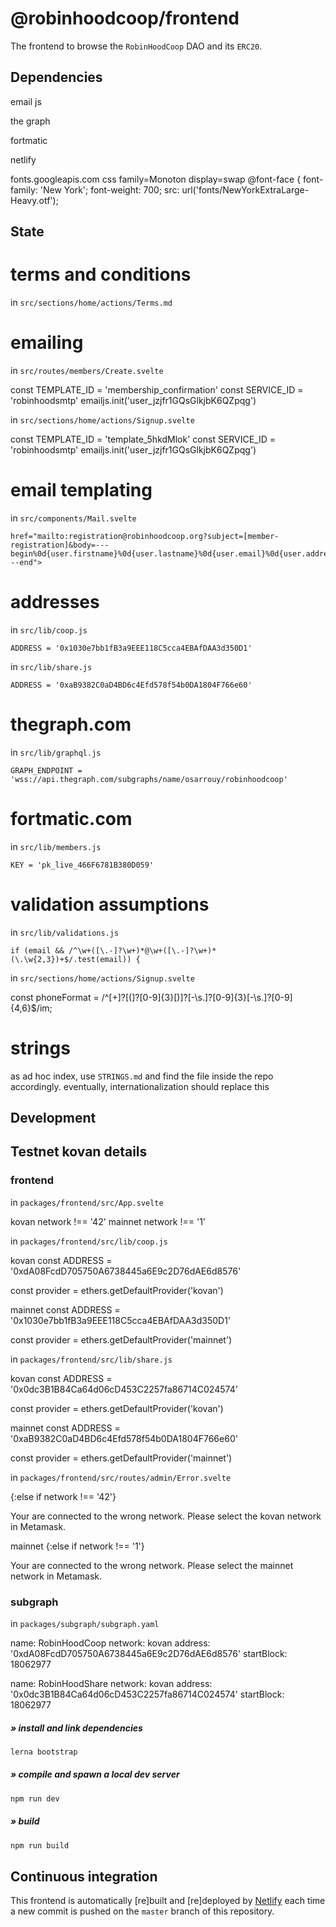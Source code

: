 # @robinhoodcoop/frontend

The frontend to browse the `RobinHoodCoop` DAO and its `ERC20`.

## Dependencies

  email js

  the graph

  fortmatic

  netlify

fonts.googleapis.com
css family=Monoton display=swap
@font-face {
  font-family: 'New York';
  font-weight: 700;
  src: url('fonts/NewYorkExtraLarge-Heavy.otf');

## State

# terms and conditions

in `src/sections/home/actions/Terms.md`

# emailing

in `src/routes/members/Create.svelte`

  const TEMPLATE_ID = 'membership_confirmation'
  const SERVICE_ID  = 'robinhoodsmtp'
  emailjs.init('user_jzjfr1GQsGlkjbK6QZpqg')


in `src/sections/home/actions/Signup.svelte`

  const TEMPLATE_ID = 'template_5hkdMlok'
  const SERVICE_ID  = 'robinhoodsmtp'
  emailjs.init('user_jzjfr1GQsGlkjbK6QZpqg')

# email templating

in `src/components/Mail.svelte`

    href="mailto:registration@robinhoodcoop.org?subject=[member-registration]&body=---begin%0d{user.firstname}%0d{user.lastname}%0d{user.email}%0d{user.address}%0d---end">

# addresses

in `src/lib/coop.js`

    ADDRESS = '0x1030e7bb1fB3a9EEE118C5cca4EBAfDAA3d350D1'

in `src/lib/share.js`

    ADDRESS = '0xaB9382C0aD4BD6c4Efd578f54b0DA1804F766e60'

# thegraph.com

in `src/lib/graphql.js`

    GRAPH_ENDPOINT = 'wss://api.thegraph.com/subgraphs/name/osarrouy/robinhoodcoop'

# fortmatic.com

in `src/lib/members.js`

    KEY = 'pk_live_466F6781B380D059'

# validation assumptions

in `src/lib/validations.js`

    if (email && /^\w+([\.-]?\w+)*@\w+([\.-]?\w+)*(\.\w{2,3})+$/.test(email)) {

in `src/sections/home/actions/Signup.svelte`

  const phoneFormat = /^[\+]?[(]?[0-9]{3}[)]?[-\s\.]?[0-9]{3}[-\s\.]?[0-9]{4,6}$/im;

# strings

as ad hoc index, use `STRINGS.md` and find the file inside the repo accordingly. eventually, internationalization should replace this

## Development

## Testnet kovan details

### frontend

in `packages/frontend/src/App.svelte`

kovan
network !== '42'
mainnet
network !== '1'

in `packages/frontend/src/lib/coop.js`

kovan
const ADDRESS = '0xdA08FcdD705750A6738445a6E9c2D76dAE6d8576'

const provider = ethers.getDefaultProvider('kovan')

mainnet
const ADDRESS = '0x1030e7bb1fB3a9EEE118C5cca4EBAfDAA3d350D1'

const provider = ethers.getDefaultProvider('mainnet')

in `packages/frontend/src/lib/share.js`

kovan
const ADDRESS = '0x0dc3B1B84Ca64d06cD453C2257fa86714C024574'

const provider = ethers.getDefaultProvider('kovan')

mainnet
const ADDRESS = '0xaB9382C0aD4BD6c4Efd578f54b0DA1804F766e60'

const provider = ethers.getDefaultProvider('mainnet')

in `packages/frontend/src/routes/admin/Error.svelte`

{:else if network !== '42'}
<p>Your are connected to the wrong network. Please select the kovan network in Metamask.</p>

mainnet
{:else if network !== '1'}
<p>Your are connected to the wrong network. Please select the mainnet network in Metamask.</p>

### subgraph

in `packages/subgraph/subgraph.yaml`

  name: RobinHoodCoop
    network: kovan
       address: '0xdA08FcdD705750A6738445a6E9c2D76dAE6d8576'
       startBlock: 18062977

  name: RobinHoodShare
    network: kovan
       address: '0x0dc3B1B84Ca64d06cD453C2257fa86714C024574'
       startBlock: 18062977


##### » install and link dependencies

```sh
lerna bootstrap
```

##### » compile and spawn a local dev server

```sh
npm run dev
```

##### » build

```sh
npm run build
```

## Continuous integration

This frontend is automatically [re]built and [re]deployed by [Netlify](https://www.netlify.com) each time a new commit is pushed on the `master` branch of this repository.
